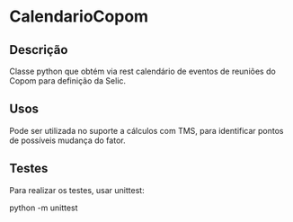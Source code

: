 # CalendarioCopom

## Descrição
Classe python que obtém via rest calendário de eventos de reuniões do Copom para definição da Selic.

## Usos
Pode ser utilizada no suporte a cálculos com TMS, para identificar pontos de possíveis mudança do fator.

## Testes

Para realizar os testes, usar unittest:

python -m unittest

